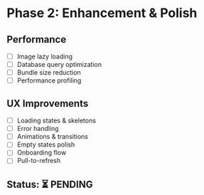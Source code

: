 # Phase 2: Enhancement & Polish

## Performance
- [ ] Image lazy loading
- [ ] Database query optimization
- [ ] Bundle size reduction
- [ ] Performance profiling

## UX Improvements
- [ ] Loading states & skeletons
- [ ] Error handling
- [ ] Animations & transitions
- [ ] Empty states polish
- [ ] Onboarding flow
- [ ] Pull-to-refresh

## Status: ⏳ PENDING
